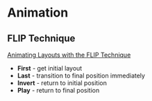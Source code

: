 # Animation

## FLIP Technique

[Animating Layouts with the FLIP Technique](https://css-tricks.com/animating-layouts-with-the-flip-technique/)

* **First** - get initial layout
* **Last** - transition to final position immediately
* **Invert** - return to initial position
* **Play** - return to final position
